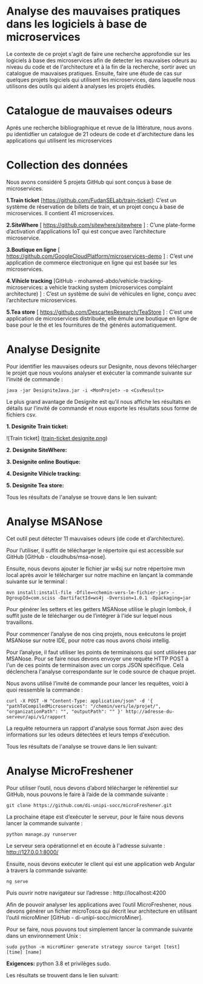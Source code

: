 # Analyse des mauvaises pratiques dans les logiciels à base de microservices

Le contexte de ce projet s'agit de faire une recherche approfondie sur les logiciels à base des microservices afin de detecter les mauvaises odeurs au niveau du code et de l'architecture et à la fin de la recherche, sortir avec un catalogue de mauvaises pratiques. Ensuite, faire une étude de cas sur quelques projets logiciels qui utilisent les microservices, dans laquelle nous utilisons des outils qui aident à analyses les projets étudiés.

# Catalogue de mauvaises odeurs
Aprés une recherche bibliographique et revue de la littérature, nous avons pu identidfier un catalogue de 21 odeurs de code et d'architecture dans les applications qui utilisent les microservices

# Collection des données

Nous avons considéré 5 projets GitHub qui sont conçus à base de microservices.

**1.Train ticket** [https://github.com/FudanSELab/train-ticket]: C’est un système de réservation de billets de train, et un projet conçu à base de microservices. Il contient 41 microservices. 

**2.SiteWhere** [ https://github.com/sitewhere/sitewhere ] : C’une plate-forme d’activation d’applications IoT qui est conçue avec l’architecture microservice. 

**3.Boutique en ligne** [ https://github.com/GoogleCloudPlatform/microservices-demo ] : C’est une application de commerce électronique en ligne qui est basée sur les microservices.  

**4.Vihicle tracking** [GitHub - mohamed-abdo/vehicle-tracking-microservices: a vehicle tracking system (microservices complaint architecture) ] : C’est un système de suivi de véhicules en ligne, conçu avec l’architecture microservices.  

**5.Tea store** [ https://github.com/DescartesResearch/TeaStore ] : C’est une application de microservices distribuée, elle émule une boutique en ligne de base pour le thé et les fournitures de thé générés automatiquement. 


# Analyse Designite

Pour identifier les mauvaises odeurs sur Designite, nous devons télécharger le projet que nous voulons analyser et exécuter la commande suivante sur l’invité de commande : 

  `java -jar DesigniteJava.jar -i <MonProjet> -o <CsvResults>` 
  
Le plus grand avantage de Designite est qu’il nous affiche les résultats en détails sur l’invité de commande et nous exporte les résultats sous forme de fichiers csv.

**1. Designite Train ticket:**

![Train ticket] ([train-ticket designite.png](https://github.com/KenzaMohdeb/Microservice-smells/blob/Images/train-ticket%20designite.png))

**2. Designite SiteWhere:**

**3. Designite online Boutique:**

**4. Designite Vihicle tracking:**

**5. Designite Tea store:**


Tous les résultats de l'analyse se trouve dans le lien suivant: 



# Analyse MSANose

Cet outil peut détecter 11 mauvaises odeurs (de code et d’architecture).  

Pour l’utiliser, il suffit de télécharger le répertoire qui est accessible sur GitHub [GitHub - cloudhubs/msa-nose]. 

Ensuite, nous devons ajouter le fichier jar w4sj sur notre répertoire mvn local après avoir le télécharger sur notre machine en lançant la commande suivante sur le terminal : 

`mvn install:install-file -Dfile=<chemin-vers-le-fichier-jar> -DgroupId=com.sciss -DartifactId=ws4j -Dversion=1.0.1 -Dpackaging=jar`

Pour générer les setters et les getters MSANose utilise le plugin lombok, il suffit juste de le télécharger ou de l’intégrer à l'ide sur lequel nous travaillons.  

Pour commencer l’analyse de nos cinq projets, nous exécutons le projet MSANose sur notre IDE, pour notre cas nous avons choisi intellig.  

Pour l’analyse, il faut utiliser les points de terminaisons qui sont utilisées par MSANose. Pour se faire nous devons envoyer une requête HTTP POST à l'un de ces points de terminaison avec un corps JSON spécifique. Cela déclenchera l'analyse correspondante sur le code source de chaque projet. 

Nous avons utilisé l’invité de commande pour lancer les requêtes, voici à quoi ressemble la commande :  

`curl -X POST -H "Content-Type: application/json" -d '{ "pathToCompiledMicroservices": "/chemin/vers/le/projet/", "organizationPath": "", "outputPath": "" }' http://adresse-du-serveur/api/v1/rapport`

La requête retournera un rapport d'analyse sous format Json avec des informations sur les odeurs détectées et leurs temps d'exécution. 

Tous les résultats de l'analyse se trouve dans le lien suivant: 




# Analyse MicroFreshener

Pour utiliser l’outil, nous devons d’abord télécharger le référentiel sur GitHub, nous pouvons le faire à l’aide de la commande suivante : 

`git clone https://github.com/di-unipi-socc/microFreshener.git`  

La prochaine étape est d’exécuter le serveur, pour le faire nous devons lancer la commande suivante :  

`python manage.py runserver`

Le serveur sera opérationnel et en écoute à l'adresse suivante : http://127.0.0.1:8000/ 

Ensuite, nous devons exécuter le client qui est une application web Angular à travers la commande suivante:

`ng serve`

Puis ouvrir notre navigateur sur l’adresse : http://localhost:4200 

Afin de pouvoir analyser les applications avec l’outil MicroFreshener, nous devons générer un fichier microTosca qui décrit leur architecture en utilisant l’outil microMiner [GitHub - di-unipi-socc/microMiner]. 

Pour se faire, nous pouvons tout simplement lancer la commande suivante dans un environnement Unix : 

`sudo python -m microMiner generate strategy source target [test] [time] [name]`

**Exigences:** python 3.8 et privilèges sudo.



Les résultats se trouvent dans le lien suivant: 

